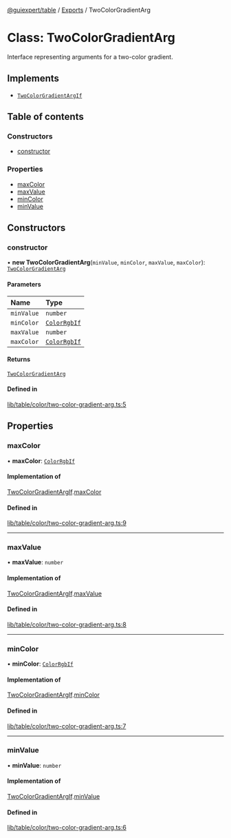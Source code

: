 [@guiexpert/table](../README.md) / [Exports](../modules.md) / TwoColorGradientArg

# Class: TwoColorGradientArg

Interface representing arguments for a two-color gradient.

## Implements

- [`TwoColorGradientArgIf`](../interfaces/TwoColorGradientArgIf.md)

## Table of contents

### Constructors

- [constructor](TwoColorGradientArg.md#constructor)

### Properties

- [maxColor](TwoColorGradientArg.md#maxcolor)
- [maxValue](TwoColorGradientArg.md#maxvalue)
- [minColor](TwoColorGradientArg.md#mincolor)
- [minValue](TwoColorGradientArg.md#minvalue)

## Constructors

### constructor

• **new TwoColorGradientArg**(`minValue`, `minColor`, `maxValue`, `maxColor`): [`TwoColorGradientArg`](TwoColorGradientArg.md)

#### Parameters

| Name | Type |
| :------ | :------ |
| `minValue` | `number` |
| `minColor` | [`ColorRgbIf`](../interfaces/ColorRgbIf.md) |
| `maxValue` | `number` |
| `maxColor` | [`ColorRgbIf`](../interfaces/ColorRgbIf.md) |

#### Returns

[`TwoColorGradientArg`](TwoColorGradientArg.md)

#### Defined in

[lib/table/color/two-color-gradient-arg.ts:5](https://github.com/guiexperttable/ge-table/blob/65066c0/libs/table/src/lib/table/color/two-color-gradient-arg.ts#L5)

## Properties

### maxColor

• **maxColor**: [`ColorRgbIf`](../interfaces/ColorRgbIf.md)

#### Implementation of

[TwoColorGradientArgIf](../interfaces/TwoColorGradientArgIf.md).[maxColor](../interfaces/TwoColorGradientArgIf.md#maxcolor)

#### Defined in

[lib/table/color/two-color-gradient-arg.ts:9](https://github.com/guiexperttable/ge-table/blob/65066c0/libs/table/src/lib/table/color/two-color-gradient-arg.ts#L9)

___

### maxValue

• **maxValue**: `number`

#### Implementation of

[TwoColorGradientArgIf](../interfaces/TwoColorGradientArgIf.md).[maxValue](../interfaces/TwoColorGradientArgIf.md#maxvalue)

#### Defined in

[lib/table/color/two-color-gradient-arg.ts:8](https://github.com/guiexperttable/ge-table/blob/65066c0/libs/table/src/lib/table/color/two-color-gradient-arg.ts#L8)

___

### minColor

• **minColor**: [`ColorRgbIf`](../interfaces/ColorRgbIf.md)

#### Implementation of

[TwoColorGradientArgIf](../interfaces/TwoColorGradientArgIf.md).[minColor](../interfaces/TwoColorGradientArgIf.md#mincolor)

#### Defined in

[lib/table/color/two-color-gradient-arg.ts:7](https://github.com/guiexperttable/ge-table/blob/65066c0/libs/table/src/lib/table/color/two-color-gradient-arg.ts#L7)

___

### minValue

• **minValue**: `number`

#### Implementation of

[TwoColorGradientArgIf](../interfaces/TwoColorGradientArgIf.md).[minValue](../interfaces/TwoColorGradientArgIf.md#minvalue)

#### Defined in

[lib/table/color/two-color-gradient-arg.ts:6](https://github.com/guiexperttable/ge-table/blob/65066c0/libs/table/src/lib/table/color/two-color-gradient-arg.ts#L6)
